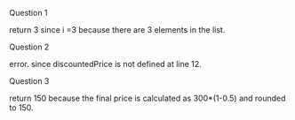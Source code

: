 
Question 1 

return 3 since i =3 because there are 3 elements in the list. 

Question 2 

error. since discountedPrice is not defined at line 12. 

Question 3

return 150 because the final price is calculated as 300*(1-0.5) and rounded to 150. 